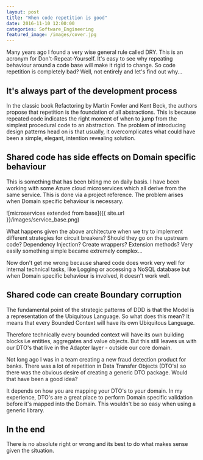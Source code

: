 ```yaml
---
layout: post
title: "When code repetition is good"
date: 2016-11-10 12:00:00
categories: Software_Engineering
featured_image: /images/cover.jpg
---
```


Many years ago I found a very wise general rule called DRY. This is an acronym for Don't-Repeat-Yourself. It's easy to see why repeating behaviour around a code base will make it rigid to change. So code repetition is completely bad? Well, not entirely and let's find out why...

## It's always part of the development process

In the classic book Refactoring by Martin Fowler and Kent Beck, the authors propose that repetition is the foundation of all abstractions. This is because repeated code indicates the right moment of when to jump from the simplest procedural code to an abstraction. The problem of introducing design patterns head on is that usually, it overcomplicates what could have been a simple, elegant, intention revealing solution.

## Shared code has side effects on Domain specific behaviour

This is something that has been biting me on daily basis. I have been working with some Azure cloud microservices which all derive from the same service. This is done via a project reference. The problem arises when Domain specific behaviour is necessary. 

![microservices extended from base]({{ site.url }}/images/service_base.png)

What happens given the above architecture when we try to implement different strategies for circuit breakers? Should they go on the upstream code? Dependency Injection? Create wrappers? Extension methods? Very easily something simple became extremely complex...

Now don't get me wrong because shared code does work very well for internal technical tasks, like Logging or accessing a NoSQL database but when Domain specific behaviour is involved, it doesn't work well.

## Shared code can create Boundary corruption

The fundamental point of the strategic patterns of DDD is that the Model is a representation of the Ubiquitous Language. So what does this mean? It means that every Bounded Context will have its own Ubiquitous Language.

Therefore technically every bounded context will have its own building blocks i.e entities, aggregates and value objects. But this still leaves us with our DTO's that live in the Adapter layer - outside our core domain.

Not long ago I was in a team creating a new fraud detection product for banks. There was a lot of repetition in Data Transfer Objects (DTO's) so there was the obvious desire of creating a generic DTO package. Would that have been a good idea?

It depends on how you are mapping your DTO's to your domain. In my experience, DTO's are a great place to perform Domain specific validation before it's mapped into the Domain. This wouldn't be so easy when using a generic library.

## In the end

There is no absolute right or wrong and its best to do what makes sense given the situation.

